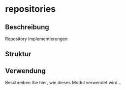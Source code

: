 ﻿# repositories

## Beschreibung
Repository Implementierungen

## Struktur


## Verwendung
Beschreiben Sie hier, wie dieses Modul verwendet wird...
